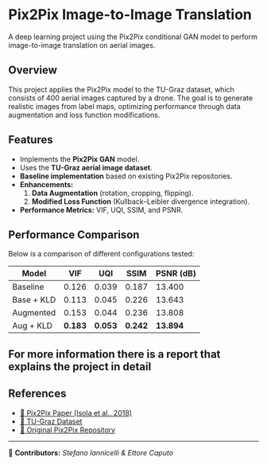 # Pix2Pix Image-to-Image Translation

A deep learning project using the Pix2Pix conditional GAN model to perform image-to-image translation on aerial images.

## Overview
This project applies the Pix2Pix model to the TU-Graz dataset, which consists of 400 aerial images captured by a drone. The goal is to generate realistic images from label maps, optimizing performance through data augmentation and loss function modifications.

## Features
- Implements the **Pix2Pix GAN** model.
- Uses the **TU-Graz aerial image dataset**.
- **Baseline implementation** based on existing Pix2Pix repositories.
- **Enhancements:**
  1. **Data Augmentation** (rotation, cropping, flipping).
  2. **Modified Loss Function** (Kullback–Leibler divergence integration).
- **Performance Metrics:** VIF, UQI, SSIM, and PSNR.


## Performance Comparison
Below is a comparison of different configurations tested:

| Model      | VIF       | UQI       | SSIM      | PSNR (dB)  |
| ---------- | --------- | --------- | --------- | ---------- |
| Baseline   | 0.126     | 0.039     | 0.187     | 13.400     |
| Base + KLD | 0.113     | 0.045     | 0.226     | 13.643     |
| Augmented  | 0.153     | 0.044     | 0.236     | 13.808     |
| Aug + KLD  | **0.183** | **0.053** | **0.242** | **13.894** |


## For more information there is a report that explains the project in detail

## References
- [📄 Pix2Pix Paper (Isola et al., 2018)](https://arxiv.org/abs/1611.07004)
- [📂 TU-Graz Dataset](https://www.tugraz.at/institute/icg/research/team-fraundorfer/software-media/dronedataset)
- [💾 Original Pix2Pix Repository](https://github.com/phillipi/pix2pix)

---
👥 **Contributors:** *Stefano Iannicelli & Ettore Caputo*
